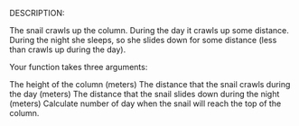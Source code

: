 DESCRIPTION:

The snail crawls up the column. During the day it crawls up some distance. During the night she sleeps, so she slides down for some distance (less than crawls up during the day).

Your function takes three arguments:

The height of the column (meters)
The distance that the snail crawls during the day (meters)
The distance that the snail slides down during the night (meters)
Calculate number of day when the snail will reach the top of the column.

